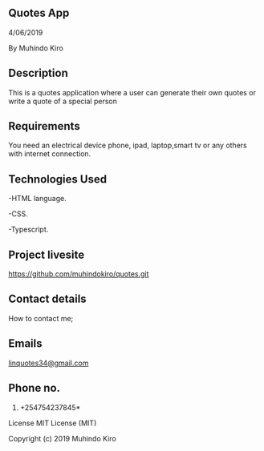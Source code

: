 Quotes App
-------------------

4/06/2019

By Muhindo Kiro

Description
------------
This is a quotes application where a user can generate their own quotes or write a quote of a special person 

Requirements
-------------

You need an electrical device phone, ipad, laptop,smart tv or any others with internet connection.


Technologies Used
------------------

-HTML language.

-CSS.

-Typescript.

Project livesite
------------------
https://github.com/muhindokiro/quotes.git


Contact details
----------------
How to contact me;

Emails
--------
linquotes34@gmail.com

Phone no.
---------

1. +254754237845*


License MIT License (MIT)

Copyright (c) 2019 Muhindo Kiro
